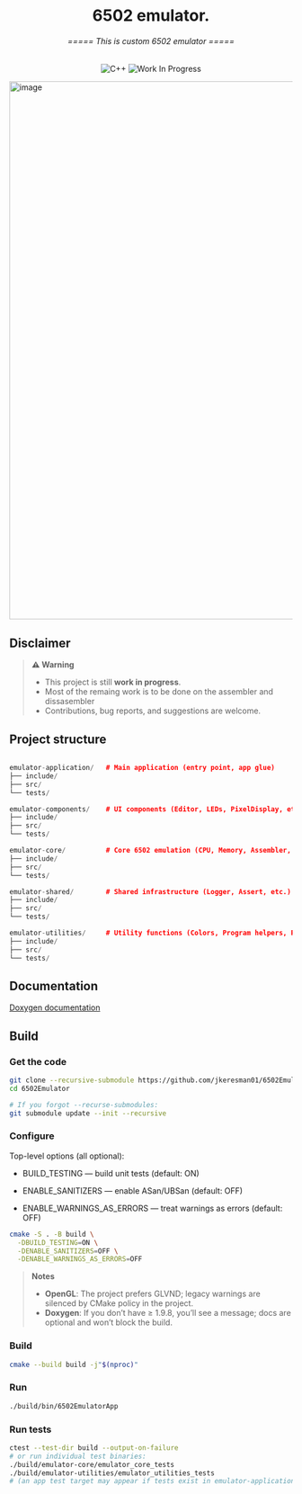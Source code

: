 ﻿<div align="center">

  <h1>  6502 emulator. </h1>
  <h6> =====    This is custom 6502 emulator    ===== </h6>

![C++](https://img.shields.io/badge/C++-blue?style=for-the-badge&logo=c%2B%2B)
![Work In Progress](https://img.shields.io/badge/Work%20In%20Progress-orange?style=for-the-badge)

</div>

<img width="1452" height="957" alt="image" src="https://github.com/user-attachments/assets/121125ae-10ac-40d2-9f08-3892e88a8f28" />

## Disclaimer ##

> **⚠️ Warning**  
> - This project is still **work in progress**.
> - Most of the remaing work is to be done on the assembler and dissasembler
> - Contributions, bug reports, and suggestions are welcome.

## Project structure ##

```cpp

emulator-application/   # Main application (entry point, app glue)
├── include/
├── src/
└── tests/

emulator-components/    # UI components (Editor, LEDs, PixelDisplay, etc.)
├── include/
├── src/
└── tests/

emulator-core/          # Core 6502 emulation (CPU, Memory, Assembler, etc.)
├── include/
├── src/
└── tests/

emulator-shared/        # Shared infrastructure (Logger, Assert, etc.)
├── include/
├── src/
└── tests/

emulator-utilities/     # Utility functions (Colors, Program helpers, Random)
├── include/
├── src/
└── tests/
```

## Documentation ##

[Doxygen documentation](https://jkeresman01.github.io/6502Emulator/)

## Build ##

### Get the code ###

```bash
git clone --recursive-submodule https://github.com/jkeresman01/6502Emulator/
cd 6502Emulator

# If you forgot --recurse-submodules:
git submodule update --init --recursive

```

### Configure ###

Top-level options (all optional):

* BUILD_TESTING — build unit tests (default: ON)

* ENABLE_SANITIZERS — enable ASan/UBSan (default: OFF)

* ENABLE_WARNINGS_AS_ERRORS — treat warnings as errors (default: OFF)



```bash
cmake -S . -B build \
  -DBUILD_TESTING=ON \
  -DENABLE_SANITIZERS=OFF \
  -DENABLE_WARNINGS_AS_ERRORS=OFF
```

> **Notes**  
> - **OpenGL**: The project prefers GLVND; legacy warnings are silenced by CMake policy in the project.  
> - **Doxygen**: If you don’t have ≥ 1.9.8, you’ll see a message; docs are optional and won’t block the build.


### Build ####

```bash
cmake --build build -j"$(nproc)"
```
### Run ###

```bash
./build/bin/6502EmulatorApp
```

### Run tests ###

```bash
ctest --test-dir build --output-on-failure
# or run individual test binaries:
./build/emulator-core/emulator_core_tests
./build/emulator-utilities/emulator_utilities_tests
# (an app test target may appear if tests exist in emulator-application/tests)
```

